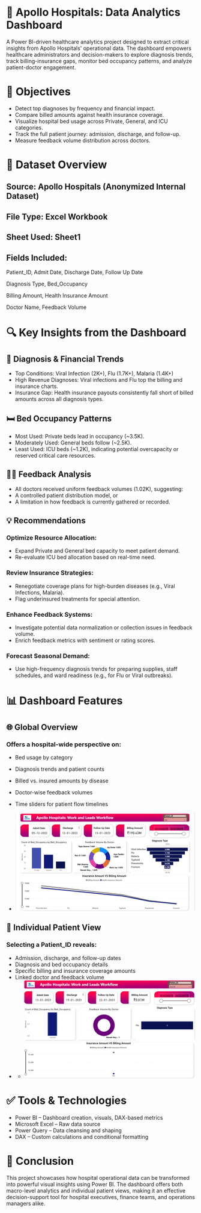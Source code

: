 # 🏥 Apollo Hospitals: Data Analytics Dashboard
A Power BI-driven healthcare analytics project designed to extract critical insights from Apollo Hospitals' operational data. The dashboard empowers healthcare administrators and decision-makers to explore diagnosis trends, track billing-insurance gaps, monitor bed occupancy patterns, and analyze patient-doctor engagement.

# 🎯 Objectives
- Detect top diagnoses by frequency and financial impact.
- Compare billed amounts against health insurance coverage.
- Visualize hospital bed usage across Private, General, and ICU categories.
- Track the full patient journey: admission, discharge, and follow-up.
- Measure feedback volume distribution across doctors.

# 📂 Dataset Overview
## Source: Apollo Hospitals (Anonymized Internal Dataset)

## File Type: Excel Workbook

## Sheet Used: Sheet1

## Fields Included:

Patient_ID, Admit Date, Discharge Date, Follow Up Date

Diagnosis Type, Bed_Occupancy

Billing Amount, Health Insurance Amount

Doctor Name, Feedback Volume

# 🔍 Key Insights from the Dashboard
## 🧪 Diagnosis & Financial Trends
- Top Conditions: Viral Infection (2K+), Flu (1.7K+), Malaria (1.4K+)
- High Revenue Diagnoses: Viral infections and Flu top the billing and insurance charts.
- Insurance Gap: Health insurance payouts consistently fall short of billed amounts across all diagnosis types.

## 🛏️ Bed Occupancy Patterns
- Most Used: Private beds lead in occupancy (~3.5K).
- Moderately Used: General beds follow (~2.5K).
- Least Used: ICU beds (~1.2K), indicating potential overcapacity or reserved critical care resources.

## 👨‍⚕️ Feedback Analysis
- All doctors received uniform feedback volumes (1.02K), suggesting:
- A controlled patient distribution model, or
- A limitation in how feedback is currently gathered or recorded.

## 💡 Recommendations
### Optimize Resource Allocation:
- Expand Private and General bed capacity to meet patient demand.
- Re-evaluate ICU bed allocation based on real-time need.

### Review Insurance Strategies:
- Renegotiate coverage plans for high-burden diseases (e.g., Viral Infections, Malaria).
- Flag underinsured treatments for special attention.

### Enhance Feedback Systems:
- Investigate potential data normalization or collection issues in feedback volume.
- Enrich feedback metrics with sentiment or rating scores.

### Forecast Seasonal Demand:
- Use high-frequency diagnosis trends for preparing supplies, staff schedules, and ward readiness (e.g., for Flu or Viral outbreaks).

# 📊 Dashboard Features
## 🌐 Global Overview
### Offers a hospital-wide perspective on:
- Bed usage by category
- Diagnosis trends and patient counts
- Billed vs. insured amounts by disease
- Doctor-wise feedback volumes
- Time sliders for patient flow timelines

- <img src = "https://github.com/dipanshurajput18/Apollo-Data-Analysis/blob/main/Images/Dashboard%20-%20Apollo.png">



## 👤 Individual Patient View
### Selecting a Patient_ID reveals:
- Admission, discharge, and follow-up dates
- Diagnosis and bed occupancy details
- Specific billing and insurance coverage amounts
- Linked doctor and feedback volume
- - <img src = "https://github.com/dipanshurajput18/Apollo-Data-Analysis/blob/main/Images/Per%20Patient.png">

# ✅ Tools & Technologies
- Power BI – Dashboard creation, visuals, DAX-based metrics
- Microsoft Excel – Raw data source
- Power Query – Data cleansing and shaping
- DAX – Custom calculations and conditional formatting

# 🧾 Conclusion
This project showcases how hospital operational data can be transformed into powerful visual insights using Power BI. The dashboard offers both macro-level analytics and individual patient views, making it an effective decision-support tool for hospital executives, finance teams, and operations managers alike.


